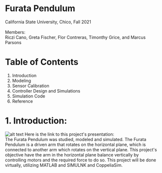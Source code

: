 # Furata Pendulum
California State University, Chico, Fall 2021 <br/>
<br/>
Members: <br/>
Riczi Cano, Greta Fischer, Flor Contreras, Timonthy Grice, and Marcus Parsons <br/>
# Table of Contents <br/>
1. Introduction
2. Modeling
3. Sensor Calibration
4. Controller Design and Simulations
5. Simulation Code
6. Reference
# 1. Introduction:
![alt text](https://viewer.diagrams.net/?tags=%7B%7D&highlight=0000ff&edit=_blank&layers=1&nav=1&page-id=7uqylNF0esgqoHjO1SLy&title=Functional%20Viewpoint%20#R%3Cmxfile%3E%3Cdiagram%20id%3D%22KD5jMLtUj7xpMkqUFyOv%22%20name%3D%22Page-1%22%3E7VnLctowFP0alsn4gQUsE5K0izLNhE7TdKfYF6xGthhZBOjXV8aSX3JqQihuSTdgHVkSOudIurr03HG0%2FsDxIpywAGjPsYJ1z73qOQ5CtvxMgU0GDGwFzDkJMsgqgCn5CRloa3RJAkgUlkGCMSrIogr6LI7BFxUMc85W1ddmjAYVYIHnYABTH1MTvSeBCDN06FkF%2FhHIPNQj25aqibB%2BWQFJiAO2KkHudc8dc8ZE9hStx0BT7qq83LxQm%2F8wDrHYpcHg8%2FPS%2FT75gpLpZfB1%2BOP25unTmZP18ozpUk14QnzOzsYsFpxRCrznIBwteu5l%2FJikX2oyYqMZ4mwZB5AOYsvqVUgETBfYT2tX0hISC0VEVfWMUDpmlPFtW3c2mzm%2BL%2FFEjvYEpZoAPSIP5eM9AxewfnHmds6n9CGwCATfyFd0g4GSQHnQRaq8KhS1tUxhSU39HlYmmuddFzzLB0X1K2h3DdpvWUIEYbFEpxAn7BR4d5FX5d3qmve%2BaXcmToJrb2T9ZVx7Btd3gH3l8fsQ0nPi5GjvO13Tjt7l1tI970ODd4NWiIOLNCSRpZjFUKWx4NzKKYLACE5aCSoR4DXMX2McKBbkudp9EylqhFtG5MA5%2F3J%2FaT5SdRcJW3IfVKtyVNLWkVvrSGA%2BB2F0tNUon%2Fb%2Bso3et2zOaD%2FZjKPdGZ27w6Mqpy8SB5IO1kR8UzXp80OKn3uqdLUuvXa10QUZJG%2B%2BlQulVmmxaLYtbV5pEzmXrR7tkWTGdVvk05Xt%2BvXgZN%2FdwuvXOrKPu1vY5n3pTZ7L%2FVNY5kF78Df%2B0V4t%2FPlQtmejVw%2FoOe9f8ByqbXX9ulV29Rwatpj3T3vOvCwexnOv27P22R8P6Dm0o%2Be8Lj3nWTXPDffd57xaR0eOimzzotyF53b3T6svUJe%2BqIddfW9PX7j1jo7tC%2FNS38X5d0BfOCfhi%2FxaW78OH8sXZtbhmoIvOPFx2ni85Ftp2hIPAtaiaphqFkEZqpxyUBCmZB7Loi%2BHAYlfpumFdPQLVRGRIEiHaUxnNN3i3pSfMC5aTek4u8FZ9QV9sPyEPTAkmgBOlhyirTLWVPKE23NyJyORcSlpkGh0VIXMFNIdEzhL3Z2qCqgW6bgDz1ABHVMFx0wrVNdJkU49VU3qKyM%2FlrpaGTrK%2BL936ePFblfIPtCykcXiT%2BosYCj%2B6XevfwE%3D%3C%2Fdiagram%3E%3Cdiagram%20id%3D%227uqylNF0esgqoHjO1SLy%22%20name%3D%22Page-2%22%3E7VnLcpswFP0aT1fuIMDYWdqOnSz6yNTTJlllFBCPViAihA39%2BgokDBhqHDskaZqNBx30vOcc6coMtLmfXFAYup%2BJhfBAVaxkoJ0PVNUwAP%2FNgFQAYyABh3qWgJQSWHm%2FkQBBgcaehSKJCYgRgpkX1kGTBAEyWQ2DlJJNvZpNsFUDQuigBrAyIW6i157FXIFORkqJXyLPcYuRgSLf%2BLCoLIHIhRbZVCBtMdDmlBAmnvxkjnAWuyIus7XCFnF8d51uxgvfdL7cacuh6Gz5mCbbJVAUsKO7Rhc%2FyPz2%2B8PV0lAmvpXSH6t0qMulsbSIF7J4%2BGSRUOYShwQQL0p0RkkcWCjrVeGlss4nQkIOAg7%2BRIylUgswZoRDLvOxfIsSj91Unm%2Bzrj6OZOk8kT3nhbQoBIymN9VCpVVWLJvlpaKdWF%2B2qB05dMRS1otITE20J4BSGwxSB7E99cBWMNxoiPiIT5K3owhD5q3rk4NS8s623rbpFfH4tFVFuhOM5fjSnKqu1rsQ85KtSnHwh8o0SiiXzCPkI0dfQxzLJTT1hDG3eqabjesxtAphHs8N32zqqoBRKPxve0mmrpntYTwnmNC8I822bdU0OR4xSn6hyhvLuDdGxpbsNaIMJUfQ3aRH9nJm1KNcLHNTbii6DIVb2UsKrI3PGhOPDbvx7trTXFscRF2uVU907Uksg4a55oRHiWQNp2FICTTdgWpAPzNScB%2BF28BVhFHSDrot%2BHocB8Z63XKgaTmgtnjO6Mtz43%2FFc31751RPtJ9kI%2FW4k2xKKUwr1cKsQrRnHKV9nOVx9fmDmMGTHqtqw%2FmrNGLI%2F8AXpsgM%2FW36XhvthPvFfT85IMUJrGl2U%2BGlgASoHtv6HlAeiOUZeFsYvL8DsfOgU9pZqUR91BL0Ajs1iwX1%2FEpTd8gUe1LD%2B42ONG1HPZOdjnpOh8%2BeVCsncf5yXCpPw6V%2B1tFRz1yCQ%2B42b5zMTg6OJbNxNeqbzGYuvY9ME8Mo8szDNvJnvdm87o1c78jhDpXLrlrAM6ulmX99QzbiDPH8SVVWnsNz%2BM4MjGdGrK6gejold4xq7iUhiPkImQy5JBDHZ1me5ZkQT%2BUL37Ms%2FLe%2FVNr2nR4uaN152qRFaFpfaRrQGpx9jVkYs3fCpDcnr40xvWVPNnBGwT1%2FcFgeDAHYJN8eSrKMh5gUL4ZRfn2e8gpAD5PyZdHLJV%2FNEKN1%2FmFjSs2MA5PFFDUlIYbj6xEj1mfB4crM%2Fiv1bO9XUj2gODGq97K2%2F0CPkA8vlh9VxJ5efpnSFn8A%3C%2Fdiagram%3E%3C%2Fmxfile%3E)
Here is the link to this project's presentation: <br/>
The Furata Pendulum was studied, modeled and simulated. The Furata Pendulum is a driven arm that rotates on the horizontal plane, which is connected to another arm which rotates on the vertical plane. This project's objective have the arm in the horizontal plane balance vertically by controlling motors and the required force to do so. This project will be done virtually, utilizing MATLAB and SIMULNK and CoppeliaSim.
